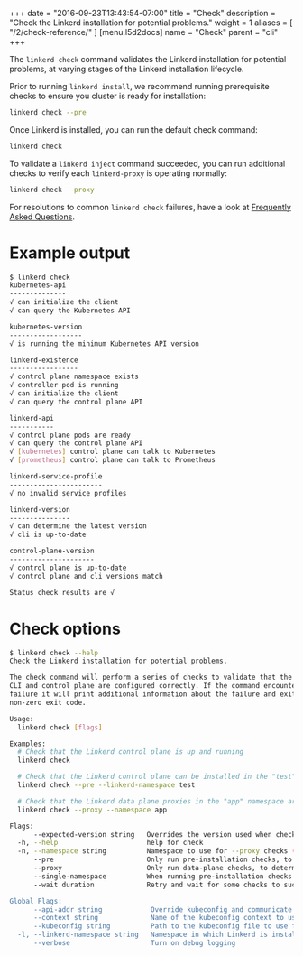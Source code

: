 +++
date = "2016-09-23T13:43:54-07:00"
title = "Check"
description = "Check the Linkerd installation for potential problems."
weight = 1
aliases = [
  "/2/check-reference/"
]
[menu.l5d2docs]
  name = "Check"
  parent = "cli"
+++

The `linkerd check` command validates the Linkerd installation for potential
problems, at varying stages of the Linkerd installation lifecycle.

Prior to running `linkerd install`, we recommend running prerequisite checks to
ensure you cluster is ready for installation:
```bash
linkerd check --pre
```

Once Linkerd is installed, you can run the default check command:
```bash
linkerd check
```

To validate a `linkerd inject` command succeeded, you can run additional checks
to verify each `linkerd-proxy` is operating normally:
```bash
linkerd check --proxy
```

For resolutions to common `linkerd check` failures, have a look at
[Frequently Asked Questions](/2/faq).

# Example output

```bash
$ linkerd check
kubernetes-api
--------------
√ can initialize the client
√ can query the Kubernetes API

kubernetes-version
------------------
√ is running the minimum Kubernetes API version

linkerd-existence
-----------------
√ control plane namespace exists
√ controller pod is running
√ can initialize the client
√ can query the control plane API

linkerd-api
-----------
√ control plane pods are ready
√ can query the control plane API
√ [kubernetes] control plane can talk to Kubernetes
√ [prometheus] control plane can talk to Prometheus

linkerd-service-profile
-----------------------
√ no invalid service profiles

linkerd-version
---------------
√ can determine the latest version
√ cli is up-to-date

control-plane-version
---------------------
√ control plane is up-to-date
√ control plane and cli versions match

Status check results are √
```

# Check options

```bash
$ linkerd check --help
Check the Linkerd installation for potential problems.

The check command will perform a series of checks to validate that the linkerd
CLI and control plane are configured correctly. If the command encounters a
failure it will print additional information about the failure and exit with a
non-zero exit code.

Usage:
  linkerd check [flags]

Examples:
  # Check that the Linkerd control plane is up and running
  linkerd check

  # Check that the Linkerd control plane can be installed in the "test" namespace
  linkerd check --pre --linkerd-namespace test

  # Check that the Linkerd data plane proxies in the "app" namespace are up and running
  linkerd check --proxy --namespace app

Flags:
      --expected-version string   Overrides the version used when checking if Linkerd is running the latest version (mostly for testing)
  -h, --help                      help for check
  -n, --namespace string          Namespace to use for --proxy checks (default: all namespaces)
      --pre                       Only run pre-installation checks, to determine if the control plane can be installed
      --proxy                     Only run data-plane checks, to determine if the data plane is healthy
      --single-namespace          When running pre-installation checks (--pre), only check the permissions required to operate the control plane in a single namespace
      --wait duration             Retry and wait for some checks to succeed if they don't pass the first time (default 5m0s)

Global Flags:
      --api-addr string            Override kubeconfig and communicate directly with the control plane at host:port (mostly for testing)
      --context string             Name of the kubeconfig context to use
      --kubeconfig string          Path to the kubeconfig file to use for CLI requests
  -l, --linkerd-namespace string   Namespace in which Linkerd is installed [$LINKERD_NAMESPACE] (default "linkerd")
      --verbose                    Turn on debug logging
```

